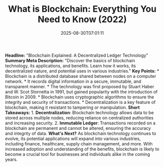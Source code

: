 ﻿---
title: "What is Blockchain: Everything You Need to Know (2022)"
date: "2025-08-30T07:01:11"
category: "Markets"
summary: ""
slug: "what is blockchain everything you need to know 2022"
source_urls:
  - "https://techncruncher.blogspot.com/2022/04/what-is-blockchain-everything-you-need.html"
seo:
  title: "What is Blockchain: Everything You Need to Know (2022) | Hash n Hedge"
  description: ""
  keywords: ["news", "markets", "brief"]
---
**Headline:** "Blockchain Explained: A Decentralized Ledger Technology"  **Summary Meta Description:** "Discover the basics of blockchain technology, its applications, and benefits. Learn how it works, its decentralized nature, and potential uses in various industries."  **Key Points:**  * Blockchain is a distributed database shared between nodes on a computer network. * It records digital information in a secure, immutable, and transparent manner. * The technology was first proposed by Stuart Haber and W. Scot Stornetta in 1991, but gained popularity with the introduction of Bitcoin in 2009. * Blockchain uses cryptographic algorithms to ensure the integrity and security of transactions. * Decentralization is a key feature of blockchain, making it resistant to tampering or manipulation.  **Short Takeaways:**  1. **Decentralization**: Blockchain technology allows data to be stored across multiple nodes, reducing reliance on centralized authorities and increasing security. 2. **Immutable Ledger**: Transactions recorded on a blockchain are permanent and cannot be altered, ensuring the accuracy and integrity of data.  **What's Next?**  As blockchain technology continues to evolve, its potential applications will expand into various industries, including finance, healthcare, supply chain management, and more. With increased adoption and understanding of the benefits, blockchain is likely to become a crucial tool for businesses and individuals alike in the coming years. 
